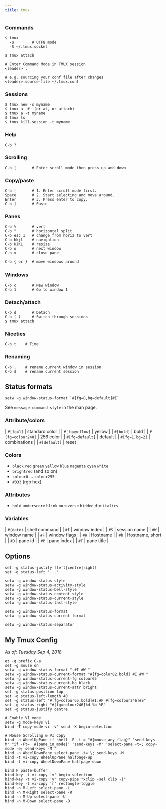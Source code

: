 ```yaml
---
title: tmux
---
```


### Commands

    $ tmux
      -u        # UTF8 mode
      -S ~/.tmux.socket

    $ tmux attach

    # Enter Command Mode in TMUX session
    <leader> : 

    # e.g. sourcing your conf file after changes
    <leader>:source-file ~/.tmux.conf

### Sessions

    $ tmux new -s myname
    $ tmux a  #  (or at, or attach)
    $ tmux a -t myname
    $ tmux ls
    $ tmux kill-session -t myname

### Help

    C-b ?

### Scrolling

    C-b [       # Enter scroll mode then press up and down

### Copy/paste

    C-b [       # 1. Enter scroll mode first.
    Space       # 2. Start selecting and move around.
    Enter       # 3. Press enter to copy.
    C-b ]       # Paste

### Panes

    C-b %       # vert
    C-b "       # horizontal split
    C-b esc 1   # change from horiz to vert
    C-b hkjl    # navigation
    C-b HJKL    # resize
    C-b o       # next window
    C-b x       # close pane

    C-b { or }  # move windows around

### Windows

    C-b c       # New window
    C-b 1       # Go to window 1

### Detach/attach

    C-b d       # Detach
    C-b ( )     # Switch through sessions
    $ tmux attach

### Niceties

    C-b t    # Time

### Renaming

    C-b ,    # rename current window in session
    C-b $    # rename current session


## Status formats

```
setw -g window-status-format `#[fg=8,bg=default]#I`
```

See `message-command-style` in the man page.

### Attribute/colors

| `#[fg=1]` | standard color |
| `#[fg=yellow]` | yellow |
| `#[bold]` | bold |
| `#[fg=colour240]` | 256 color |
| `#[fg=default]` | default |
| `#[fg=1,bg=2]` | combinations |
| `#[default]` | reset |

### Colors

 * `black` `red` `green` `yellow` `blue` `magenta` `cyan` `white`
 * `brightred` (and so on)
 * `colour0` ... `colour255`
 * `#333` (rgb hex)

### Attributes

 * `bold` `underscore` `blink` `noreverse` `hidden` `dim` `italics`

### Variables

| `#(date)` | shell command |
| `#I` | window index |
| `#S` | session name |
| `#W` | window name |
| `#F` | window flags |
| `#H` | Hostname |
| `#h` | Hostname, short |
| `#D` | pane id |
| `#P` | pane index |
| `#T` | pane title |

## Options

    set -g status-justify [left|centre|right]
    set -g status-left '...'

    setw -g window-status-style
    setw -g window-status-activity-style
    setw -g window-status-bell-style
    setw -g window-status-content-style
    setw -g window-status-current-style
    setw -g window-status-last-style

    setw -g window-status-format
    setw -g window-status-current-format

    setw -g window-status-separator

## My Tmux Config

_As of: Tuesday Sep 4, 2018_

```
et -g prefix C-a
set -g mouse on
setw -g window-status-format " #I #W "
setw -g window-status-current-format "#[fg=color82,bold] #I #W "
setw -g window-status-current-fg colour65
setw -g window-status-current-bg black
setw -g window-status-current-attr bright
set -g status-position top
set -g status-left-length 40
set -g status-left "#[fg=colour65,bold]#I:#P #[fg=colour246]#S"
set -g status-right "#[fg=colour246]%d %b %R"
set -g status-justify centre

# Enable VI mode
setw -g mode-keys vi
bind -T copy-mode-vi 'v' send -X begin-selection

# Mouse Scrolling & VI Copy
bind -n WheelUpPane if-shell -F -t = "#{mouse_any_flag}" "send-keys -M" "if -Ft= '#{pane_in_mode}' 'send-keys -M' 'select-pane -t=; copy-mode -e; send-keys -M'"
bind -n WheelDownPane select-pane -t= \; send-keys -M
bind -t vi-copy WheelUpPane halfpage-up
bind -t vi-copy WheelDownPane halfpage-down

bind P paste-buffer
bind-key -t vi-copy 'v' begin-selection
bind-key -t vi-copy 'y' copy-pipe "xclip -sel clip -i"
bind-key -t vi-copy 'r' rectangle-toggle
bind -n M-Left select-pane -L
bind -n M-Right select-pane -R
bind -n M-Up select-pane -U
bind -n M-Down select-pane -D
```
